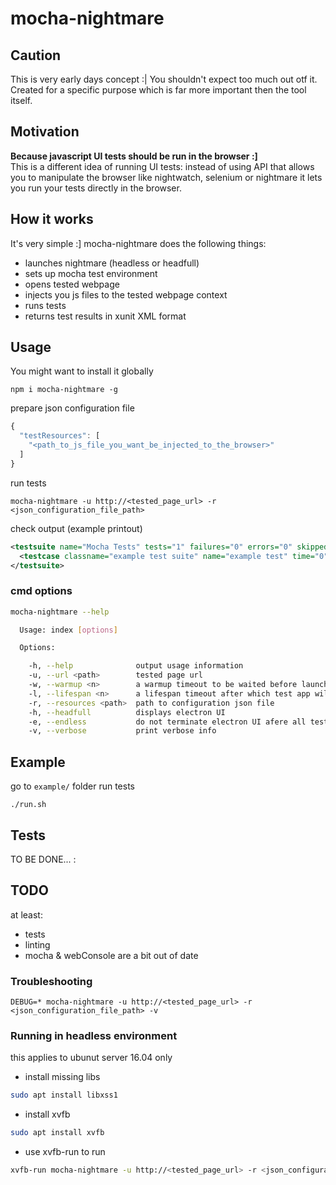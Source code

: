 # mocha-nightmare

## Caution

This is very early days concept :| You shouldn't expect too much out otf it. Created for a specific purpose which is far more important then the tool itself.

## Motivation

**Because javascript UI tests should be run in the browser :]** <br />
This is a different idea of running UI tests:
instead of using API that allows you to manipulate the browser like nightwatch, selenium or nightmare it lets you run your tests  directly in the browser.

##  How it works

It's very simple :] mocha-nightmare does the following things:
- launches nightmare (headless or headfull)
- sets up mocha test environment
- opens tested webpage
- injects you js files to the tested webpage context
- runs tests
- returns test results in xunit XML format

## Usage

You might want to install it globally
```
npm i mocha-nightmare -g
```
prepare json configuration file
```js
{
  "testResources": [
    "<path_to_js_file_you_want_be_injected_to_the_browser>"
  ]
}
```
run tests
```
mocha-nightmare -u http://<tested_page_url> -r <json_configuration_file_path>
```
check output (example printout)
```xml
<testsuite name="Mocha Tests" tests="1" failures="0" errors="0" skipped="0" timestamp="Tue, 22 Nov 2016 13:14:01 GMT" time="0.035">
  <testcase classname="example test suite" name="example test" time="0"/>
</testsuite>
```

### cmd options
```bash
mocha-nightmare --help

  Usage: index [options]

  Options:

    -h, --help              output usage information
    -u, --url <path>        tested page url
    -w, --warmup <n>        a warmup timeout to be waited before launching tests [ms]
    -l, --lifespan <n>      a lifespan timeout after which test app will be terminated (if tests freeze) [ms]
    -r, --resources <path>  path to configuration json file
    -h, --headfull          displays electron UI
    -e, --endless           do not terminate electron UI afere all tests have been run
    -v, --verbose           print verbose info
```
## Example

go to  ```example/``` folder
run tests
```
./run.sh
```

## Tests

TO BE DONE... :

## TODO

at least:
- tests
- linting
- mocha & webConsole are a bit out of date

### Troubleshooting

```
DEBUG=* mocha-nightmare -u http://<tested_page_url> -r <json_configuration_file_path> -v
```
### Running in headless environment

this applies to ubunut server 16.04 only
 - install missing libs
 ```bash
 sudo apt install libxss1
 ```
 - install xvfb
 ```bash
 sudo apt install xvfb
 ```
 - use xvfb-run to run
 ```bash
 xvfb-run mocha-nightmare -u http://<tested_page_url> -r <json_configuration_file_path> -v
 ```